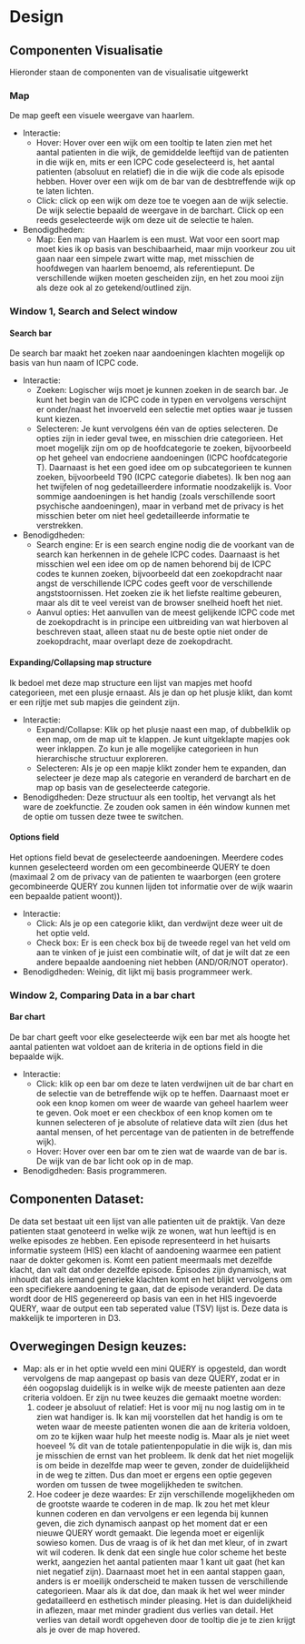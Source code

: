 # Design

## Componenten Visualisatie
Hieronder staan de componenten van de visualisatie uitgewerkt

### Map
De map geeft een visuele weergave van haarlem.

- Interactie: 
  - Hover: Hover over een wijk om een tooltip te laten zien met het aantal patienten in die wijk, de gemiddelde leeftijd van de patienten in die wijk en, mits er een ICPC code geselecteerd is, het aantal patienten (absoluut en relatief) die in die wijk die code als episode hebben. Hover over een wijk om de bar van de desbtreffende wijk op te laten lichten. 
  - Click: click op een wijk om deze toe te voegen aan de wijk selectie. De wijk selectie bepaald de weergave in de barchart. Click op een reeds geselecteerde wijk om deze uit de selectie te halen.
- Benodigdheden:
  - Map: Een map van Haarlem is een must. Wat voor een soort map moet kies ik op basis van beschibaarheid, maar mijn voorkeur zou uit gaan naar een simpele zwart witte map, met misschien de hoofdwegen van haarlem benoemd, als referentiepunt. De verschillende wijken moeten gescheiden zijn, en het zou mooi zijn als deze ook al zo getekend/outlined zijn.

### Window 1, Search and Select window

#### Search bar
De search bar maakt het zoeken naar aandoeningen klachten mogelijk op basis van hun naam of ICPC code.

- Interactie: 
  - Zoeken: Logischer wijs moet je kunnen zoeken in de search bar. Je kunt het begin van de ICPC code in typen en vervolgens verschijnt er onder/naast het invoerveld een selectie met opties waar je tussen kunt kiezen. 
  - Selecteren: Je kunt vervolgens één van de opties selecteren. De opties zijn in ieder geval twee, en misschien drie categorieen. Het moet mogelijk zijn om op de hoofdcategorie te zoeken, bijvoorbeeld op het geheel van endocriene aandoeningen (ICPC hoofdcategorie T). Daarnaast is het een goed idee om op subcategorieen te kunnen zoeken, bijvoorbeeld T90 (ICPC categorie diabetes). Ik ben nog aan het twijfelen of nog gedetailleerdere informatie noodzakelijk is. Voor sommige aandoeningen is het handig (zoals verschillende soort psychische aandoeningen), maar in verband met de privacy is het misschien beter om niet heel gedetailleerde informatie te verstrekken.
- Benodigdheden:
  - Search engine: Er is een search engine nodig die de voorkant van de search kan herkennen in de gehele ICPC codes. Daarnaast is het misschien wel een idee om op de namen behorend bij de ICPC codes te kunnen zoeken, bijvoorbeeld dat een zoekopdracht naar angst de verschillende ICPC codes geeft voor de verschillende angststoornissen. Het zoeken zie ik het liefste realtime gebeuren, maar als dit te veel vereist van de browser snelheid hoeft het niet.
  - Aanvul opties: Het aanvullen van de meest gelijkende ICPC code met de zoekopdracht is in principe een uitbreiding van wat hierboven al beschreven staat, alleen staat nu de beste optie niet onder de zoekopdracht, maar overlapt deze de zoekopdracht. 

#### Expanding/Collapsing map structure
Ik bedoel met deze map structure een lijst van mapjes met hoofd categorieen, met een plusje ernaast. Als je dan op het plusje klikt, dan komt er een rijtje met sub mapjes die geindent zijn. 

- Interactie: 
  - Expand/Collapse: Klik op het plusje naast een map, of dubbelklik op een map, om de map uit te klappen. Je kunt uitgeklapte mapjes ook weer inklappen. Zo kun je alle mogelijke categorieen in hun hierarchische structuur exploreren. 
  - Selecteren: Als je op een mapje klikt zonder hem te expanden, dan selecteer je deze map als categorie en veranderd de barchart en de map op basis van de geselecteerde categorie.
- Benodigdheden: Deze structuur als een tooltip, het vervangt als het ware de zoekfunctie. Ze zouden ook samen in één window kunnen met de optie om tussen deze twee te switchen.

#### Options field
Het options field bevat de geselecteerde aandoeningen. Meerdere codes kunnen geselecteerd worden om een gecombineerde QUERY te doen (maximaal 2 om de privacy van de patienten te waarborgen (een grotere gecombineerde QUERY zou kunnen lijden tot informatie over de wijk waarin een bepaalde patient woont)). 

- Interactie:
  - Click: Als je op een categorie klikt, dan verdwijnt deze weer uit de het optie veld.
  - Check box: Er is een check box bij de tweede regel van het veld om aan te vinken of je juist een combinatie wilt, of dat je wilt dat ze een andere bepaalde aandoening niet hebben (AND/OR/NOT operator). 
- Benodigdheden: Weinig, dit lijkt mij basis programmeer werk.

### Window 2, Comparing Data in a bar chart

#### Bar chart
De bar chart geeft voor elke geselecteerde wijk een bar met als hoogte het aantal patienten wat voldoet aan de kriteria in de options field in die bepaalde wijk. 

- Interactie: 
  - Click: klik op een bar om deze te laten verdwijnen uit de bar chart en de selectie van de betreffende wijk op te heffen. Daarnaast moet er ook een knop komen om weer de waarde van geheel haarlem weer te geven. Ook moet er een checkbox of een knop komen om te kunnen selecteren of je absolute of relatieve data wilt zien  (dus het aantal mensen, of het percentage van de patienten in de betreffende wijk).
  - Hover: Hover over een bar om te zien wat de waarde van de bar is. De wijk van de bar licht ook op in de map.
- Benodigdheden: Basis programmeren.

## Componenten Dataset:
De data set bestaat uit een lijst van alle patienten uit de praktijk. Van deze patienten staat genoteerd in welke wijk ze wonen, wat hun leeftijd is en  welke episodes ze hebben. Een episode representeerd in het huisarts informatie systeem (HIS) een klacht of aandoening waarmee een patient naar de dokter gekomen is. Komt een patient meermaals met dezelfde klacht, dan valt dat onder dezelfde episode. Episodes zijn dynamisch, wat inhoudt dat als iemand generieke klachten komt en het blijkt vervolgens om een specifiekere aandoening te gaan, dat de episode veranderd. 
De data wordt door de HIS gegenereerd op basis van een in het HIS ingevoerde QUERY, waar de output een tab seperated value (TSV) lijst is. Deze data is makkelijk te importeren in D3. 

## Overwegingen Design keuzes:
- Map: als er in het optie wveld een mini QUERY is opgesteld, dan wordt vervolgens de map aangepast op basis van deze QUERY, zodat er in één oogopslag duidelijk is in welke wijk de meeste patienten aan deze criteria voldoen. Er zijn nu twee keuzes die gemaakt moetne worden:
  1. codeer je absoluut of relatief: Het is voor mij nu nog lastig om in te zien wat handiger is. Ik kan mij voorstellen dat het handig is om te weten waar de meeste patienten wonen die aan de kriteria voldoen, om zo te kijken waar hulp het meeste nodig is. Maar als je niet weet hoeveel % dit van de totale patientenpopulatie in die wijk is, dan mis je misschien de ernst van het probleem. Ik denk dat het niet mogelijk is om beide in dezelfde map weer te geven, zonder de duidelijkheid in de weg te zitten. Dus dan moet er ergens een optie gegeven worden om tussen de twee mogelijkheden te switchen.
  2. Hoe codeer je deze waardes: Er zijn verschillende mogelijkheden om de grootste waarde te coderen in de map. Ik zou het met kleur kunnen coderen en dan vervolgens er een legenda bij kunnen geven, die zich dynamisch aanpast op het moment dat er een nieuwe QUERY wordt gemaakt. Die legenda moet er eigenlijk sowieso komen. Dus de vraag is of ik het dan met kleur, of in zwart wit wil coderen. Ik denk dat een single hue color scheme het beste werkt, aangezien het aantal patienten maar 1 kant uit gaat (het kan niet negatief zijn). Daarnaast moet het in een aantal stappen gaan, anders is er moeilijk onderscheid te maken tussen de verschillende categorieen. Maar als ik dat doe, dan maak ik het wel weer minder gedatailleerd en esthetisch minder pleasing. Het is dan duidelijkheid in aflezen, maar met minder gradient dus verlies van detail. Het verlies van detail wordt opgeheven door de tooltip die je te zien krijgt als je over de map hovered. 
